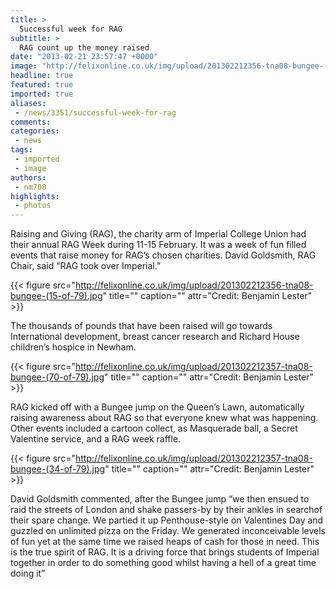 ```yaml
---
title: >
  Successful week for RAG
subtitle: >
  RAG count up the money raised
date: "2013-02-21 23:57:47 +0000"
image: "http://felixonline.co.uk/img/upload/201302212356-tna08-bungee-(38-of-79).jpg"
headline: true
featured: true
imported: true
aliases:
 - /news/3351/successful-week-for-rag
comments:
categories:
 - news
tags:
 - imported
 - image
authors:
 - nm708
highlights:
 - photos
---
```


Raising and Giving (RAG), the charity arm of Imperial College Union had their annual RAG Week during 11-15 February. It was a week of fun filled events that raise money for RAG’s chosen charities. David Goldsmith, RAG Chair, said “RAG took over Imperial.”

{{< figure src="http://felixonline.co.uk/img/upload/201302212356-tna08-bungee-(15-of-79).jpg" title="" caption="" attr="Credit: Benjamin Lester" >}}

The thousands of pounds that have been raised will go towards International development, breast cancer research and Richard House children’s hospice in Newham.

{{< figure src="http://felixonline.co.uk/img/upload/201302212357-tna08-bungee-(70-of-79).jpg" title="" caption="" attr="Credit: Benjamin Lester" >}}

RAG kicked off with a Bungee jump on the Queen’s Lawn, automatically raising awareness about RAG so that everyone knew what was happening. Other events included a cartoon collect, as Masquerade ball, a Secret Valentine service, and a RAG week raffle.

{{< figure src="http://felixonline.co.uk/img/upload/201302212357-tna08-bungee-(34-of-79).jpg" title="" caption="" attr="Credit: Benjamin Lester" >}}

David Goldsmith commented, after the Bungee jump “we then ensued to raid the streets of London and shake passers-by by their ankles in searchof their spare change. We partied it up Penthouse-style on Valentines Day and guzzled on unlimited pizza on the Friday. We generated inconceivable levels of fun yet at the same time we raised heaps of cash for those in need. This is the true spirit of RAG. It is a driving force that brings students of Imperial together in order to do something good whilst having a hell of a great time doing it”
